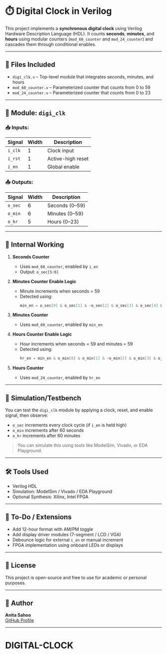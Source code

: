 # ⏱️ Digital Clock in Verilog

This project implements a **synchronous digital clock** using Verilog Hardware Description Language (HDL). It counts **seconds**, **minutes**, and **hours** using modular counters (`mod_60_counter` and `mod_24_counter`) and cascades them through conditional enables.

---

## 📁 Files Included

- `digi_clk.v` – Top-level module that integrates seconds, minutes, and hours
- `mod_60_counter.v` – Parameterized counter that counts from 0 to 59
- `mod_24_counter.v` – Parameterized counter that counts from 0 to 23

---

## 🧠 Module: `digi_clk`

### 📥 Inputs:
| Signal | Width | Description        |
|--------|-------|--------------------|
| `i_clk` | 1     | Clock input        |
| `i_rst` | 1     | Active-high reset  |
| `i_en`  | 1     | Global enable      |

### 📤 Outputs:
| Signal | Width | Description     |
|--------|-------|-----------------|
| `o_sec` | 6     | Seconds (0–59)  |
| `o_min` | 6     | Minutes (0–59)  |
| `o_hr`  | 5     | Hours (0–23)    |

---

## 🔄 Internal Working

1. **Seconds Counter**  
   - Uses `mod_60_counter`, enabled by `i_en`
   - Output: `o_sec[5:0]`

2. **Minutes Counter Enable Logic**  
   - Minute increments when seconds = 59  
   - Detected using:
     ```verilog
     min_en = o_sec[0] & o_sec[1] & ~o_sec[2] & o_sec[3] & o_sec[4] & o_sec[5];
     ```

3. **Minutes Counter**  
   - Uses `mod_60_counter`, enabled by `min_en`

4. **Hours Counter Enable Logic**  
   - Hour increments when seconds = 59 and minutes = 59  
   - Detected using:
     ```verilog
     hr_en = min_en & o_min[0] & o_min[1] & ~o_min[2] & o_min[3] & o_min[4] & o_min[5];
     ```

5. **Hours Counter**  
   - Uses `mod_24_counter`, enabled by `hr_en`

---

## 🧪 Simulation/Testbench

You can test the `digi_clk` module by applying a clock, reset, and enable signal, then observe:
- `o_sec` increments every clock cycle (if `i_en` is held high)
- `o_min` increments after 60 seconds
- `o_hr` increments after 60 minutes

> You can simulate this using tools like ModelSim, Vivado, or EDA Playground.

---

## 🛠️ Tools Used

- Verilog HDL
- Simulation: ModelSim / Vivado / EDA Playground
- Optional Synthesis: Xilinx, Intel FPGA

---

## 📌 To-Do / Extensions

- Add 12-hour format with AM/PM toggle
- Add display driver modules (7-segment / LCD / VGA)
- Debounce logic for external `i_en` or manual increment
- FPGA implementation using onboard LEDs or displays

---

## 📝 License

This project is open-source and free to use for academic or personal purposes.

---

## 🙋 Author

**Anita Sahoo**  
[GitHub Profile](https://github.com/AnitaSahoo2002)

---

# DIGITAL-CLOCK
